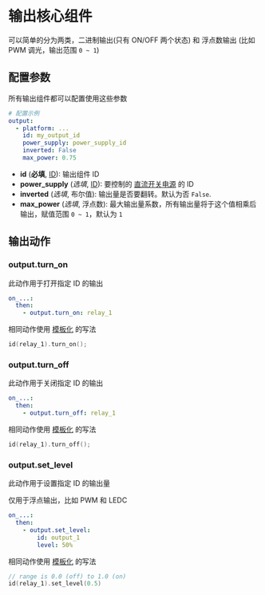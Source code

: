 # 输出核心组件

可以简单的分为两类，二进制输出(只有 ON/OFF 两个状态)   和 浮点数输出 (比如 PWM 调光，输出范围 `0 ~ 1`)



## 配置参数

所有输出组件都可以配置使用这些参数


```yaml
# 配置示例
output:
  - platform: ...
    id: my_output_id
    power_supply: power_supply_id
    inverted: False
    max_power: 0.75
```

- **id** (**必填**, [ID](esphome/guides/configuration-types#id)): 输出组件 ID
- **power_supply** (*选填*, [ID](esphome/guides/configuration-types#id)): 要控制的 [直流开关电源](esphome/components/power_supply) 的 ID
- **inverted** (*选填*, 布尔值): 输出量是否要翻转。默认为否 `False`.
- **max_power** (*选填*, 浮点数): 最大输出量系数，所有输出量将于这个值相乘后输出，赋值范围 `0 ~ 1`，默认为 `1`




## 输出动作

### output.turn_on

此动作用于打开指定 ID 的输出


```yaml
on_...:
  then:
    - output.turn_on: relay_1
```

相同动作使用 [模板化](esphome/guides/automations#模板化) 的写法


```c++
id(relay_1).turn_on();
```



### output.turn_off

此动作用于关闭指定 ID 的输出


```yaml
on_...:
  then:
    - output.turn_off: relay_1
```

相同动作使用 [模板化](esphome/guides/automations#模板化) 的写法

```c++
id(relay_1).turn_off();
```



### output.set_level

此动作用于设置指定 ID 的输出量

仅用于浮点输出，比如 PWM 和 LEDC


```yaml
on_...:
  then:
    - output.set_level:
        id: output_1
        level: 50%
```

相同动作使用 [模板化](esphome/guides/automations#模板化) 的写法

```c++
// range is 0.0 (off) to 1.0 (on)
id(relay_1).set_level(0.5)
```


